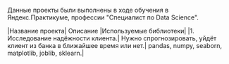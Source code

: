 Данные проекты были выполнены в ходе обучения в Яндекс.Практикуме, профессии "Специалист по Data Science".

|Название проекта|	Описание	|Используемые библиотеки|
|1. Исследование надёжности клиента.|	Нужно спрогнозировать, уйдёт клиент из банка в ближайшее время или нет.|	pandas, numpy, seaborn, matplotlib, joblib, sklearn.|
